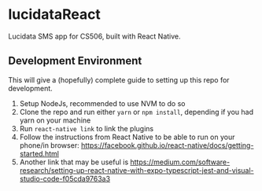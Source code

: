 # lucidataReact
Lucidata SMS app for CS506, built with React Native.

## Development Environment
This will give a (hopefully) complete guide to setting up this repo for development.
1. Setup NodeJs, recommended to use NVM to do so
2. Clone the repo and run either `yarn` or `npm install`, depending if you had yarn on your machine
3. Run `react-native link` to link the plugins
4. Follow the instructions from React Native to be able to run on your phone/in browser: https://facebook.github.io/react-native/docs/getting-started.html
5. Another link that may be useful is https://medium.com/software-research/setting-up-react-native-with-expo-typescript-jest-and-visual-studio-code-f05cda9763a3


